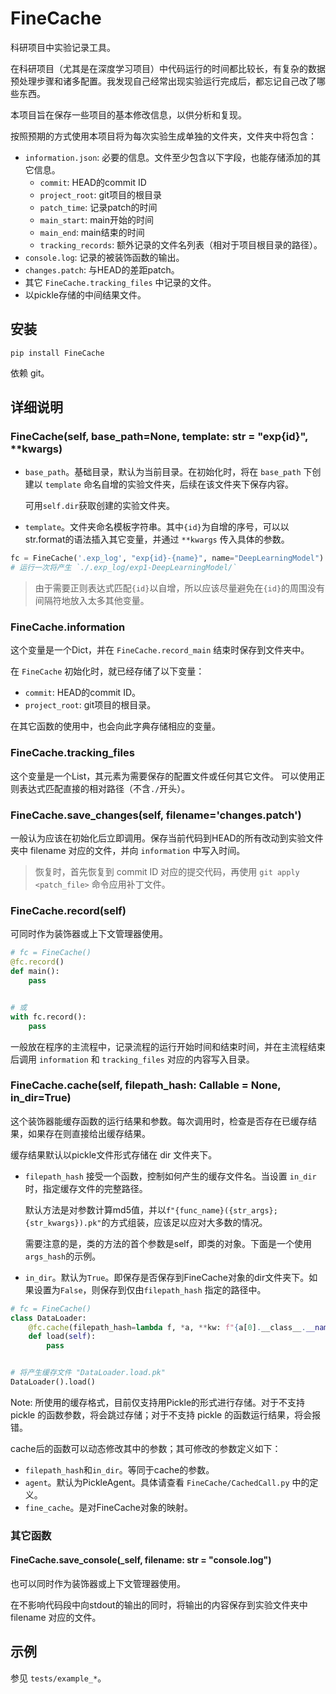 # FineCache

科研项目中实验记录工具。

在科研项目（尤其是在深度学习项目）中代码运行的时间都比较长，有复杂的数据预处理步骤和诸多配置。我发现自己经常出现实验运行完成后，都忘记自己改了哪些东西。

本项目旨在保存一些项目的基本修改信息，以供分析和复现。

按照预期的方式使用本项目将为每次实验生成单独的文件夹，文件夹中将包含：

- `information.json`: 必要的信息。文件至少包含以下字段，也能存储添加的其它信息。
    - `commit`: HEAD的commit ID
    - `project_root`: git项目的根目录
    - `patch_time`: 记录patch的时间
    - `main_start`: main开始的时间
    - `main_end`: main结束的时间
    - `tracking_records`: 额外记录的文件名列表（相对于项目根目录的路径）。
- `console.log`: 记录的被装饰函数的输出。
- `changes.patch`: 与HEAD的差距patch。
- 其它 `FineCache.tracking_files` 中记录的文件。
- 以pickle存储的中间结果文件。

## 安装

```shell
pip install FineCache
```

依赖 git。

## 详细说明

### FineCache(self, base_path=None, template: str = "exp{id}", **kwargs)

- `base_path`。基础目录，默认为当前目录。在初始化时，将在 `base_path` 下创建以 `template` 命名自增的实验文件夹，后续在该文件夹下保存内容。

  可用`self.dir`获取创建的实验文件夹。

- `template`。文件夹命名模板字符串。其中`{id}`为自增的序号，可以以str.format的语法插入其它变量，并通过 `**kwargs` 传入具体的参数。

```python
fc = FineCache('.exp_log', "exp{id}-{name}", name="DeepLearningModel")
# 运行一次将产生 `./.exp_log/exp1-DeepLearningModel/`
```

> 由于需要正则表达式匹配`{id}`以自增，所以应该尽量避免在`{id}`的周围没有间隔符地放入太多其他变量。

### FineCache.information

这个变量是一个Dict，并在 `FineCache.record_main` 结束时保存到文件夹中。

在 `FineCache` 初始化时，就已经存储了以下变量：

- `commit`: HEAD的commit ID。
- `project_root`: git项目的根目录。

在其它函数的使用中，也会向此字典存储相应的变量。

### FineCache.tracking_files

这个变量是一个List，其元素为需要保存的配置文件或任何其它文件。 可以使用正则表达式匹配直接的相对路径（不含`./`开头）。

### FineCache.save_changes(self, filename='changes.patch')

一般认为应该在初始化后立即调用。保存当前代码到HEAD的所有改动到实验文件夹中 filename 对应的文件，并向 `information` 中写入时间。

> 恢复时，首先恢复到 commit ID 对应的提交代码，再使用 `git apply <patch_file>` 命令应用补丁文件。

### FineCache.record(self)

可同时作为装饰器或上下文管理器使用。

```python
# fc = FineCache()
@fc.record()
def main():
    pass


# 或
with fc.record():
    pass
```

一般放在程序的主流程中，记录流程的运行开始时间和结束时间，并在主流程结束后调用 `information` 和 `tracking_files`
对应的内容写入目录。

### FineCache.cache(self, filepath_hash: Callable = None, in_dir=True)

这个装饰器能缓存函数的运行结果和参数。每次调用时，检查是否存在已缓存结果，如果存在则直接给出缓存结果。

缓存结果默认以pickle文件形式存储在 dir 文件夹下。

- `filepath_hash` 接受一个函数，控制如何产生的缓存文件名。当设置 `in_dir` 时，指定缓存文件的完整路径。

  默认方法是对参数计算md5值，并以`f"{func_name}({str_args};{str_kwargs}).pk"`的方式组装，应该足以应对大多数的情况。

  需要注意的是，类的方法的首个参数是self，即类的对象。下面是一个使用`args_hash`的示例。

- `in_dir`。默认为`True`。即保存是否保存到FineCache对象的dir文件夹下。如果设置为`False`，则保存到仅由`filepath_hash`
  指定的路径中。

```python
# fc = FineCache()
class DataLoader:
    @fc.cache(filepath_hash=lambda f, *a, **kw: f"{a[0].__class__.__name__}.{f.__name__}.pk")
    def load(self):
        pass


# 将产生缓存文件 "DataLoader.load.pk"
DataLoader().load()
```

Note: 所使用的缓存格式，目前仅支持用Pickle的形式进行存储。对于不支持 pickle 的函数参数，将会跳过存储；对于不支持 pickle
的函数运行结果，将会报错。

cache后的函数可以动态修改其中的参数；其可修改的参数定义如下：

- `filepath_hash`和`in_dir`。等同于cache的参数。
- `agent`。默认为PickleAgent。具体请查看 `FineCache/CachedCall.py` 中的定义。
- `fine_cache`。是对FineCache对象的映射。

### 其它函数

#### FineCache.save_console(_self, filename: str = "console.log")

也可以同时作为装饰器或上下文管理器使用。

在不影响代码段中向stdout的输出的同时，将输出的内容保存到实验文件夹中 filename 对应的文件。

## 示例

参见 `tests/example_*`。
